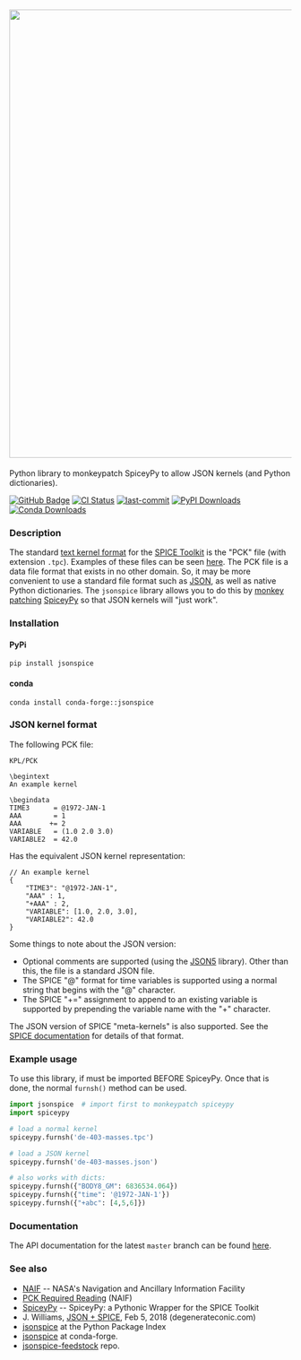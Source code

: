 <h1 align="center">
<img src="https://raw.githubusercontent.com/jacobwilliams/jsonspice/master/media/jsonspice.png" width=800">
</h1>

Python library to monkeypatch SpiceyPy to allow JSON kernels (and Python dictionaries).

[![GitHub Badge](https://img.shields.io/badge/GitHub-181717?logo=github&logoColor=fff&style=plastic)](https://github.com/jacobwilliams/jsonspice)
[![CI Status](https://github.com/jacobwilliams/jsonspice/actions/workflows/CI.yml/badge.svg)](https://github.com/jacobwilliams/jsonspice/actions)
[![last-commit](https://img.shields.io/github/last-commit/jacobwilliams/jsonspice)](https://github.com/jacobwilliams/jsonspice/commits/master)
[![PyPI Downloads](https://img.shields.io/pypi/dm/jsonspice.svg?label=PyPI%20downloads)](https://pypi.org/project/jsonspice/)
[![Conda Downloads](https://img.shields.io/conda/dn/conda-forge/jsonspice.svg?label=Conda%20downloads)](https://anaconda.org/conda-forge/jsonspice)

### Description

The standard [text kernel format](https://naif.jpl.nasa.gov/pub/naif/toolkit_docs/C/req/pck.html) for the [SPICE Toolkit](https://naif.jpl.nasa.gov/naif/toolkit.html) is the "PCK" file (with extension `.tpc`). Examples of these files can be seen [here](https://naif.jpl.nasa.gov/pub/naif/generic_kernels/pck/).
The PCK file is a data file format that exists in no other domain. So, it may be more convenient to use a standard file format such as [JSON](https://www.json.org/json-en.html), as well as native Python dictionaries. The `jsonspice` library allows you to do this by [monkey patching](https://en.wikipedia.org/wiki/Monkey_patch#:~:text=In%20computer%20programming%2C%20monkey%20patching,altering%20the%20original%20source%20code.) [SpiceyPy](https://github.com/AndrewAnnex/SpiceyPy) so that JSON kernels will "just work".

### Installation

#### PyPi

```
pip install jsonspice
```

#### conda

```
conda install conda-forge::jsonspice
```

### JSON kernel format

The following PCK file:

```
KPL/PCK

\begintext
An example kernel

\begindata
TIME3      = @1972-JAN-1
AAA        = 1
AAA       += 2
VARIABLE   = (1.0 2.0 3.0)
VARIABLE2  = 42.0
```

Has the equivalent JSON kernel representation:

```json5
// An example kernel
{
    "TIME3": "@1972-JAN-1",
    "AAA" : 1,
    "+AAA" : 2,
    "VARIABLE": [1.0, 2.0, 3.0],
    "VARIABLE2": 42.0
}
```

Some things to note about the JSON version:

* Optional comments are supported (using the [JSON5](https://github.com/dpranke/pyjson5) library). Other than this, the file is a standard JSON file.
* The SPICE "@" format for time variables is supported using a normal string that begins with the "@" character.
* The SPICE "+=" assignment to append to an existing variable is supported by prepending the variable name with the "+" character.

The JSON version of SPICE "meta-kernels" is also supported. See the [SPICE documentation](https://naif.jpl.nasa.gov/pub/naif/toolkit_docs/C/req/kernel.html) for details of that format.

### Example usage

To use this library, if must be imported BEFORE SpiceyPy. Once that is done, the normal `furnsh()` method can be used.

```python
import jsonspice  # import first to monkeypatch spiceypy
import spiceypy

# load a normal kernel
spiceypy.furnsh('de-403-masses.tpc')

# load a JSON kernel
spiceypy.furnsh('de-403-masses.json')

# also works with dicts:
spiceypy.furnsh({"BODY8_GM": 6836534.064})
spiceypy.furnsh({"time": '@1972-JAN-1'})
spiceypy.furnsh({"+abc": [4,5,6]})
```

### Documentation

The API documentation for the latest `master` branch can be found [here](https://jacobwilliams.github.io/jsonspice/).

### See also

* [NAIF](https://naif.jpl.nasa.gov/naif/) -- NASA's Navigation and Ancillary Information Facility
* [PCK Required Reading](https://naif.jpl.nasa.gov/pub/naif/toolkit_docs/C/req/pck.html) (NAIF)
* [SpiceyPy](https://github.com/AndrewAnnex/SpiceyPy) -- SpiceyPy: a Pythonic Wrapper for the SPICE Toolkit
* J. Williams, [JSON + SPICE](https://degenerateconic.com/json-spice.html), Feb 5, 2018 (degenerateconic.com)
* [jsonspice](https://pypi.org/project/jsonspice/) at the Python Package Index
* [jsonspice](https://anaconda.org/conda-forge/jsonspice) at conda-forge.
* [jsonspice-feedstock](https://github.com/conda-forge/jsonspice-feedstock) repo.
